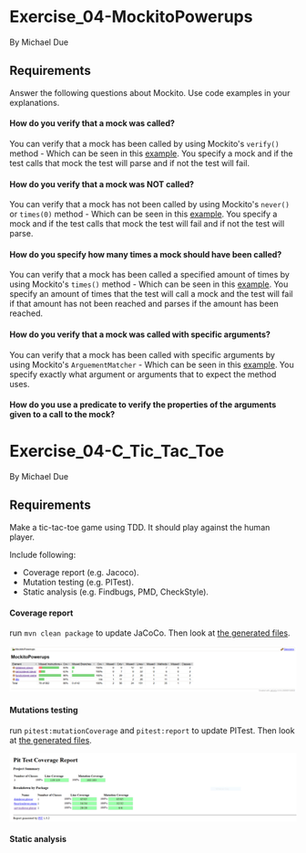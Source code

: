 # Exercise_04-MockitoPowerups
By Michael Due

## Requirements
Answer the following questions about Mockito. Use code examples in your explanations.

#### How do you verify that a mock was called?
You can verify that a mock has been called by using Mockito's `verify()` method - Which can be seen in this [example](https://github.com/mich561d/Exercise_04-MockitoPowerups/blob/a9dd06d419a6c30cb099da724bce0d334bc01c40/src/test/java/unit/servicelayer/player/CreatePlayerTest.java#L37). You specify a mock and if the test calls that mock the test will parse and if not the test will fail.

#### How do you verify that a mock was NOT called?
You can verify that a mock has not been called by using Mockito's `never()` or `times(0)` method - Which can be seen in this [example](https://github.com/mich561d/Exercise_04-MockitoPowerups/blob/63249ddd3d6d756fd92f253b370a8dd0e728b521/src/test/java/unit/servicelayer/player/CreatePlayerTest.java#L54). You specify a mock and if the test calls that mock the test will fail and if not the test will parse.

#### How do you specify how many times a mock should have been called?
You can verify that a mock has been called a specified amount of times by using Mockito's `times()` method - Which can be seen in this [example](https://github.com/mich561d/Exercise_04-MockitoPowerups/blob/a9dd06d419a6c30cb099da724bce0d334bc01c40/src/test/java/unit/servicelayer/player/CreatePlayerTest.java#L37). You specify an amount of times that the test will call a mock and the test will fail if that amount has not been reached and parses if the amount has been reached.

#### How do you verify that a mock was called with specific arguments?
You can verify that a mock has been called with specific arguments by using Mockito's `ArguementMatcher` - Which can be seen in this [example](https://github.com/mich561d/Exercise_04-MockitoPowerups/blob/63249ddd3d6d756fd92f253b370a8dd0e728b521/src/test/java/unit/servicelayer/player/CreatePlayerTest.java#L55). You specify exactly what argument or arguments that to expect the method uses.

#### How do you use a predicate to verify the properties of the arguments given to a call to the mock?


# Exercise_04-C_Tic_Tac_Toe
By Michael Due

## Requirements
Make a tic-tac-toe game using TDD. It should play against the human player. 

Include following:
- Coverage report (e.g. Jacoco).
- Mutation testing (e.g. PITest).
- Static analysis (e.g. Findbugs, PMD, CheckStyle). 

#### Coverage report
run `mvn clean package` to update JaCoCo. Then look at [the generated files](https://github.com/mich561d/Exercise_04-MockitoPowerups/tree/main/target/site/jacoco).

![JaCoCo report](https://github.com/mich561d/Exercise_04-MockitoPowerups/blob/main/images/JaCoCo.PNG "JaCoCo report")

#### Mutations testing
run `pitest:mutationCoverage` and `pitest:report` to update PITest. Then look at [the generated files](https://github.com/mich561d/Exercise_04-MockitoPowerups/tree/main/target/pit-reports/202011121329).

![PITest report](https://github.com/mich561d/Exercise_04-MockitoPowerups/blob/main/images/PITest.PNG "PITest report")


#### Static analysis
